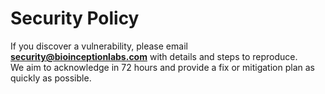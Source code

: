 # Security Policy

If you discover a vulnerability, please email **security@bioinceptionlabs.com** with details and steps to reproduce.  
We aim to acknowledge in 72 hours and provide a fix or mitigation plan as quickly as possible.
